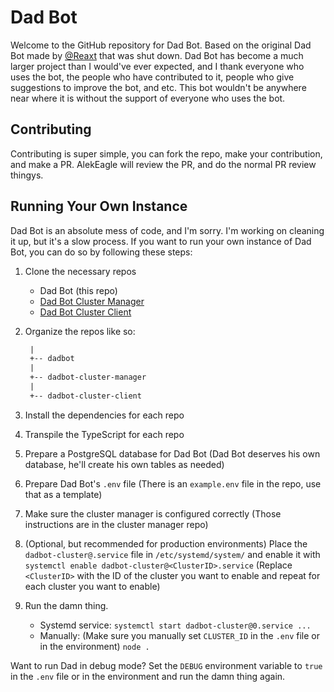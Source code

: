 # Dad Bot

Welcome to the GitHub repository for Dad Bot. Based on the original Dad Bot made by [@Reaxt](https://github.com/Reaxt) that was shut down. Dad Bot has become a much larger project than I would've ever expected, and I thank everyone who uses the bot, the people who have contributed to it, people who give suggestions to improve the bot, and etc. This bot wouldn't be anywhere near where it is without the support of everyone who uses the bot.

## Contributing

Contributing is super simple, you can fork the repo, make your contribution, and make a PR. AlekEagle will review the PR, and do the normal PR review thingys.

## Running Your Own Instance

Dad Bot is an absolute mess of code, and I'm sorry. I'm working on cleaning it up, but it's a slow process. If you want to run your own instance of Dad Bot, you can do so by following these steps:

1. Clone the necessary repos

   - Dad Bot (this repo)
   - [Dad Bot Cluster Manager](https://github.com/AlekEagle/dadbot-cluster-manager)
   - [Dad Bot Cluster Client](https://github.com/AlekEagle/dadbot-cluster-client)

2. Organize the repos like so:

   ```txt
    |
    +-- dadbot
    |
    +-- dadbot-cluster-manager
    |
    +-- dadbot-cluster-client
   ```

3. Install the dependencies for each repo
4. Transpile the TypeScript for each repo
5. Prepare a PostgreSQL database for Dad Bot (Dad Bot deserves his own database, he'll create his own tables as needed)
6. Prepare Dad Bot's `.env` file (There is an `example.env` file in the repo, use that as a template)
7. Make sure the cluster manager is configured correctly (Those instructions are in the cluster manager repo)
8. (Optional, but recommended for production environments) Place the `dadbot-cluster@.service` file in `/etc/systemd/system/` and enable it with `systemctl enable dadbot-cluster@<ClusterID>.service` (Replace `<ClusterID>` with the ID of the cluster you want to enable and repeat for each cluster you want to enable)
9. Run the damn thing.
   - Systemd service: `systemctl start dadbot-cluster@0.service ...`
   - Manually: (Make sure you manually set `CLUSTER_ID` in the `.env` file or in the environment) `node .`

Want to run Dad in debug mode? Set the `DEBUG` environment variable to `true` in the `.env` file or in the environment and run the damn thing again.
